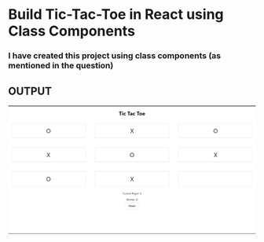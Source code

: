 # Build Tic-Tac-Toe in React using Class Components

### I have created this project using class components (as mentioned in the question)


## OUTPUT
![output](./output.png)